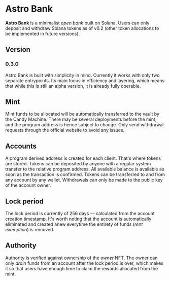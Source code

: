 # Astro Bank

**Astro Bank** is a minimalist *open bank* built on Solana.
Users can only deposit and withdraw Solana tokens as of v0.2 (other token allocations to be implemented in future versions).

## Version
### 0.3.0

Astro Bank is built with simplicity in mind. Currently it works with only two separate entrypoints.
Its main focus in efficiency and layering, which means that while this is still an alpha version, it is already fully operable.

## Mint

Mint funds to be allocated will be automatically transferred to the vault by the Candy Machine. There may be several deployments before the mint, and the program address is hence subject to change. Only send withdrawal requests through the official website to avoid any issues.

## Accounts

A program derived address is created for each client. That's where tokens are stored.
Tokens can be deposited by anyone with a regular system transfer to the relative program address. All available balance is available as soon as the transaction is confirmed.
Tokens can be transferred to and from any account by any wallet.
Withdrawals can only be made to the public key of the account owner.

## Lock period

The lock period is currently of 256 days — calculated from the account creation timestamp.
It's worth noting that the account is automatically eliminated and created anew everytime the entirety of funds (*rent exemption*) is removed.

## Authority

Authority is verified against ownership of the *owner* NFT.
The owner can only *drain* funds from an account after the lock period is over, which makes it so that users have enough time to claim the rewards allocated from the mint.
